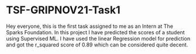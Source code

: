 # TSF-GRIPNOV21-Task1
Hey everyone, this is the first task assigned to me as an Intern at The Sparks Foundation. In this project I have predicted the scores of a student using Supervised ML. I have used the linear Regression model for prediction and got the r_squared score of 0.89 which can be considered quite decent.

